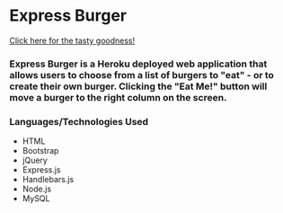 # Express Burger

[Click here for the tasty goodness!](https://salty-dusk-57374.herokuapp.com/ "Express Burger")

### Express Burger is a Heroku deployed web application that allows users to choose from a list of burgers to "eat" - or to create their own burger. Clicking the "Eat Me!" button will move a burger to the right column on the screen.

### Languages/Technologies Used
* HTML
* Bootstrap
* jQuery
* Express.js
* Handlebars.js
* Node.js
* MySQL
